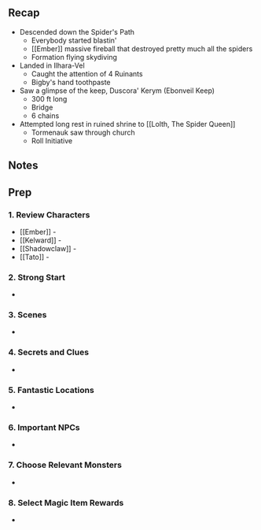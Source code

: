 
## Recap

* Descended down the Spider's Path
	* Everybody started blastin'
	* [[Ember]] massive fireball that destroyed pretty much all the spiders
	* Formation flying skydiving
* Landed in Ilhara-Vel
	* Caught the attention of 4 Ruinants
	* Bigby's hand toothpaste
 * Saw a glimpse of the keep, Duscora' Kerym (Ebonveil Keep)
	* 300 ft long
	* Bridge
	* 6 chains
* Attempted long rest in ruined shrine to [[Lolth, The Spider Queen]]
	* Tormenauk saw through church
	* Roll Initiative


## Notes
## Prep
### 1. Review Characters

* [[Ember]] - 
* [[Kelward]] -
* [[Shadowclaw]] - 
* [[Tato]] - 

### 2. Strong Start

* 

### 3. Scenes

* 

### 4. Secrets and Clues

* 

### 5. Fantastic Locations

* 

### 6. Important NPCs

* 

### 7. Choose Relevant Monsters

* 

### 8. Select Magic Item Rewards

* 

